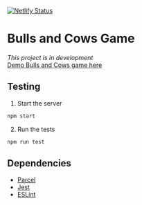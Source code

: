 [![Netlify Status](https://api.netlify.com/api/v1/badges/05059e32-5ecf-443d-aee7-0ee7038bfe7c/deploy-status)](https://app.netlify.com/sites/bulls-and-cows-v2/deploys)

# Bulls and Cows Game
*This project is in development*  
[Demo Bulls and Cows game here](https://bulls-and-cows-v2.netlify.app/)

## Testing
1. Start the server
  ```sh
  npm start
  ```
2. Run the tests
  ```sh
  npm run test
  ```
  
## Dependencies
- [Parcel](https://parceljs.org/docs/)
- [Jest](https://jestjs.io/docs/getting-started)
- [ESLint](https://eslint.org/docs/user-guide/getting-started)
